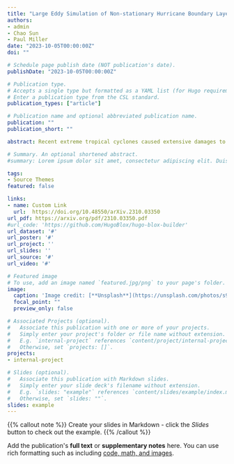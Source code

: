 ```yaml
---
title: "Large Eddy Simulation of Non-stationary Hurricane Boundary Layer Winds"
authors:
- admin
- Chao Sun
- Paul Miller
date: "2023-10-05T00:00:00Z"
doi: ""

# Schedule page publish date (NOT publication's date).
publishDate: "2023-10-05T00:00:00Z"

# Publication type.
# Accepts a single type but formatted as a YAML list (for Hugo requirements).
# Enter a publication type from the CSL standard.
publication_types: ["article"]

# Publication name and optional abbreviated publication name.
publication: ""
publication_short: ""

abstract: Recent extreme tropical cyclones caused extensive damages to critical civil infrastructure globally. To better capture the unique hurricane wind characteristics, a large eddy simulation (LES) Hurricane Boundary Layer (HBL) model is developed by considering the variation of meso-scale kinematic and thermodynamic conditions. An asymmetric model is adopted to obtain the gradient wind velocity using the National Hurricane Center data. The meso-scale thermal conditions are obtained by extracting the hourly air temperature and relative humidity profiles from generated proxy soundings. Measurements recorded at the Aransas County airport during Hurricane Harvey and that at the City of Naples during Irma are used to validate the developed LES model. Research results show that the simulated 10-minute average wind speed and direction are consistent with the observations. The developed model can well predict the high wind turbulences, which are around 20% in Hurricane Harvey and 26% in Hurricane Irma. The 3-s gust wind speeds reach 62.4 m/s at 10-m elevation during Hurricane Harvey and 53.5 m/s at 15-m elevation during Hurricane Irma, close to the field observed data of 61.3 m/s and 54.2 m/s, respectively. The simulated 3-s gust factors are close to the observation except at some moments with significant variations because of the poorly understood physical phenomena. The simulated wind spectrum in longitudinal and lateral directions agrees well with the observed results. In summary, the developed LES-based HBL model can capture the main characteristics of hurricane structure and turbulence characteristics and is applicable for modeling civil infrastructure exposed to hurricanes. 

# Summary. An optional shortened abstract.
#summary: Lorem ipsum dolor sit amet, consectetur adipiscing elit. Duis posuere tellus ac convallis #placerat. Proin tincidunt magna sed ex sollicitudin condimentum.

tags:
- Source Themes
featured: false

links:
- name: Custom Link
  url:  https://doi.org/10.48550/arXiv.2310.03350
url_pdf: https://arxiv.org/pdf/2310.03350.pdf
#url_code: 'https://github.com/HugoBlox/hugo-blox-builder'
url_dataset: '#'
url_poster: '#'
url_project: ''
url_slides: ''
url_source: '#'
url_video: '#'

# Featured image
# To use, add an image named `featured.jpg/png` to your page's folder. 
image:
  caption: 'Image credit: [**Unsplash**](https://unsplash.com/photos/s9CC2SKySJM)'
  focal_point: ""
  preview_only: false

# Associated Projects (optional).
#   Associate this publication with one or more of your projects.
#   Simply enter your project's folder or file name without extension.
#   E.g. `internal-project` references `content/project/internal-project/index.md`.
#   Otherwise, set `projects: []`.
projects:
- internal-project

# Slides (optional).
#   Associate this publication with Markdown slides.
#   Simply enter your slide deck's filename without extension.
#   E.g. `slides: "example"` references `content/slides/example/index.md`.
#   Otherwise, set `slides: ""`.
slides: example
---
```


{{% callout note %}}
Create your slides in Markdown - click the *Slides* button to check out the example.
{{% /callout %}}

Add the publication's **full text** or **supplementary notes** here. You can use rich formatting such as including [code, math, and images](https://docs.hugoblox.com/content/writing-markdown-latex/).
